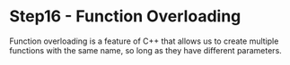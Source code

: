 # Step16 - Function Overloading

Function overloading is a feature of C++ that allows us to create multiple functions with the same name, so long as they have different parameters.